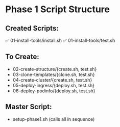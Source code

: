 # Phase 1 Script Structure

## Created Scripts:
✅ 01-install-tools/install.sh
✅ 01-install-tools/test.sh

## To Create:
- 02-create-structure/{create.sh, test.sh}
- 03-clone-templates/{clone.sh, test.sh} 
- 04-create-cluster/{create.sh, test.sh}
- 05-deploy-ingress/{deploy.sh, test.sh}
- 06-deploy-podinfo/{deploy.sh, test.sh}

## Master Script:
- setup-phase1.sh (calls all in sequence)
